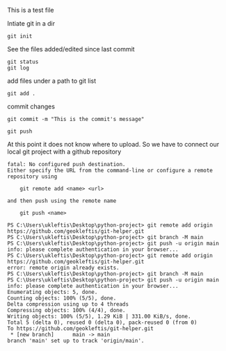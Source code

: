 This is a test file

Intiate git in a dir

```
git init
```

See the files added/edited since last commit

```
git status
git log

```


add files under a path to git list

```
git add .
```

commit changes

```
git commit -m "This is the commit's message"
```

```
git push
```
At this point it does not know where to upload. So we have to connect our local git project with a github repository


```
fatal: No configured push destination.
Either specify the URL from the command-line or configure a remote repository using

    git remote add <name> <url>

and then push using the remote name

    git push <name>

PS C:\Users\ukleftis\Desktop\python-project> git remote add origin https://github.com/geokleftis/git-helper.git
PS C:\Users\ukleftis\Desktop\python-project> git branch -M main
PS C:\Users\ukleftis\Desktop\python-project> git push -u origin main
info: please complete authentication in your browser...
PS C:\Users\ukleftis\Desktop\python-project> git remote add origin https://github.com/geokleftis/git-helper.git
error: remote origin already exists.
PS C:\Users\ukleftis\Desktop\python-project> git branch -M main
PS C:\Users\ukleftis\Desktop\python-project> git push -u origin main
info: please complete authentication in your browser...
Enumerating objects: 5, done.
Counting objects: 100% (5/5), done.
Delta compression using up to 4 threads
Compressing objects: 100% (4/4), done.
Writing objects: 100% (5/5), 1.29 KiB | 331.00 KiB/s, done.
Total 5 (delta 0), reused 0 (delta 0), pack-reused 0 (from 0)
To https://github.com/geokleftis/git-helper.git
 * [new branch]      main -> main
branch 'main' set up to track 'origin/main'.
```